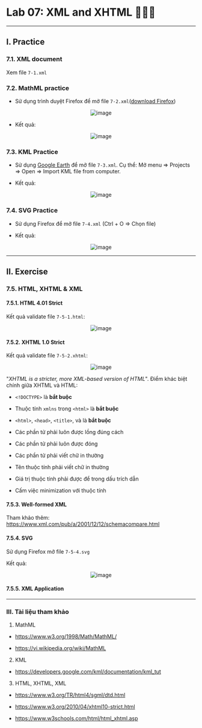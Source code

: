 # Lab 07: XML and XHTML :orange_book::blue_book::green_book:  
---
## I. Practice

### 7.1. XML document 

Xem file ```7-1.xml```

### 7.2. MathML practice

- Sử dụng trình duyệt Firefox để mở file ```7-2.xml```(<a href="https://www.mozilla.org/vi/firefox/new/">download Firefox</a>)

<div align="center" width="100">

![image](https://user-images.githubusercontent.com/61912505/118422540-9c41e280-b6ed-11eb-963d-d0f25da2306b.png)
</div>

- Kết quả:

<div align="center">

![image](https://user-images.githubusercontent.com/61912505/118422734-fb9ff280-b6ed-11eb-817c-afec06fb722e.png)
</div>

### 7.3. KML Practice

- Sử dụng <a href="https://earth.google.com/web/search/">Google Earth</a> để mở file ```7-3.xml```. Cụ thể: Mở menu => Projects => Open => Import KML file from computer.

- Kết quả:

<div align="center">

![image](https://user-images.githubusercontent.com/61912505/118423489-4e2dde80-b6ef-11eb-9f0a-d7899c725cba.png)
</div>

### 7.4. SVG Practice

- Sử dụng Firefox để mở file ```7-4.xml``` (Ctrl + O => Chọn file)

- Kết quả:

<div align="center">

![image](https://user-images.githubusercontent.com/61912505/118424206-f5f7dc00-b6f0-11eb-9825-c53348bc35e9.png)
</div>

---

## II. Exercise

### 7.5. HTML, XHTML & XML

#### 7.5.1.	HTML 4.01 Strict 

Kết quả validate file ```7-5-1.html```:

<div align="center">

![image](https://user-images.githubusercontent.com/61912505/118425428-64d63480-b6f3-11eb-9ba4-1b1e2f478452.png)
</div>

#### 7.5.2.	XHTML 1.0 Strict

Kết quả validate file ```7-5-2.xhtml```:

<div align="center">

![image](https://user-images.githubusercontent.com/61912505/118425317-2476b680-b6f3-11eb-8be9-ef60c94af1f1.png)
</div>



"<i>XHTML is a stricter, more XML-based version of HTML</i>". Điểm khác biệt chính giữa XHTML và HTML:

- ```<!DOCTYPE>``` là <b>bắt buộc</b>

- Thuộc tính ```xmlns``` trong ```<html>``` là <b>bắt buộc</b>

- ```<html>```, ```<head>```, ```<title>```, và <body> là <b>bắt buộc</b>

- Các phần tử phải luôn được lồng đúng cách

- Các phần tử phải luôn được đóng

- Các phần tử phải viết chữ in thường

- Tên thuộc tính phải viết chữ in thường

- Giá trị thuộc tính phải được để trong dấu trích dẫn

- Cấm việc minimization với thuộc tính

#### 7.5.3.	Well-formed XML

Tham khảo thêm: https://www.xml.com/pub/a/2001/12/12/schemacompare.html

#### 7.5.4. SVG

Sử dụng Firefox mở file ```7-5-4.svg```

Kết quả:

<div align="center">

![image](https://user-images.githubusercontent.com/61912505/118427797-3d359b00-b6f8-11eb-9860-eb61f4a0ae34.png)
</div>

#### 7.5.5.	XML Application

---

### III. Tài liệu tham khảo

1. MathML

- https://www.w3.org/1998/Math/MathML/

- https://vi.wikipedia.org/wiki/MathML

2. KML

- https://developers.google.com/kml/documentation/kml_tut

3. HTML, XHTML, XML

- https://www.w3.org/TR/html4/sgml/dtd.html

- https://www.w3.org/2010/04/xhtml10-strict.html

- https://www.w3schools.com/html/html_xhtml.asp